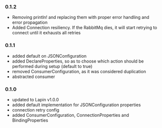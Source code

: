 
### 0.1.2

* Removing println! and replacing them with proper error handling and error propagation
* Added Connection resiliency. If the RabbitMq dies, it will start retrying to connect until it exhausts all retries

### 0.1.1

* added default on JSONConfiguration
* added DeclareProperties, so as to choose which action should be performed during setup (default to true)
* removed ConsumerConfiguration, as it was considered duplication
* abstracted consumer

### 0.1.0

* updated to Lapin v1.0.0
* added default implementation for JSONConfiguration properties
* connection retry config
* added ConsumerConfiguration, ConnectionProperties and BindingProperties